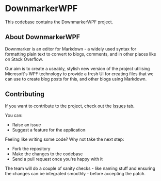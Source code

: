 # DownmarkerWPF

This codebase contains the DownmarkerWPF project. 

## About DownmarkerWPF

Downmarker is an editor for Markdown - a widely used syntax for formatting plain text to convert to blogs, comments, and in other places like on Stack Overflow.

Our aim is to create a useably, stylish new version of the project utilising Microsoft's WPF technology to provide a fresh UI for creating files that we can use to create blog posts for this, and other blogs using Markdown.

## Contributing

If you want to contribute to the project, check out the [Issues](https://github.com/Code52/DownmarkerWPF/issues) tab. 

You can:
- Raise an issue
- Suggest a feature for the application

Feeling like writing some code? Why not take the next step:

- Fork the repository
- Make the changes to the codebase
- Send a pull request once you're happy with it

The team will do a couple of sanity checks - like naming stuff and ensuring the changes can be integrated smoothly - before accepting the patch.